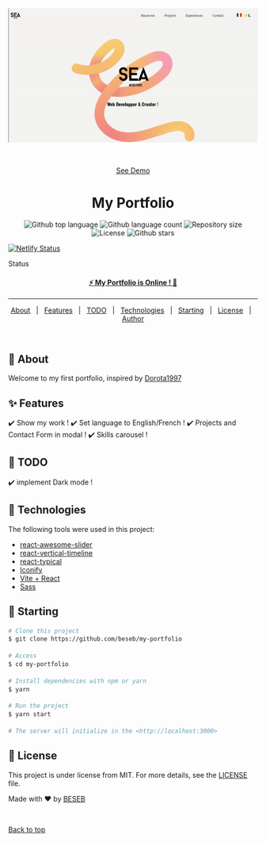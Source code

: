 <div align="center" id="top"> 
  <img src="/public/images/ezgif.com-optimize.gif" alt="My Portfolio" />

&#xa0;

<a href="https://portfolio.seawebstudio.com">See Demo</a>

</div>

<h1 align="center">My Portfolio</h1>

<p align="center">
  <img alt="Github top language" src="https://img.shields.io/github/languages/top/beseb/my-portfolio?color=56BEB8">

  <img alt="Github language count" src="https://img.shields.io/github/languages/count/beseb/my-portfolio?color=56BEB8">

  <img alt="Repository size" src="https://img.shields.io/github/repo-size/beseb/my-portfolio?color=56BEB8">

  <img alt="License" src="https://img.shields.io/github/license/beseb/my-portfolio?color=56BEB8">

  <!-- <img alt="Github issues" src="https://img.shields.io/github/issues/{{YOUR_GITHUB_USERNAME}}/my-vite-portfolio?color=56BEB8" /> -->

  <!-- <img alt="Github forks" src="https://img.shields.io/github/forks/{{YOUR_GITHUB_USERNAME}}/my-vite-portfolio?color=56BEB8" /> -->

  <img alt="Github stars" src="https://img.shields.io/github/stars/beseb/my-portfolio?color=56BEB8" />
  
  [![Netlify Status](https://api.netlify.com/api/v1/badges/1105b607-aff0-4109-8079-0c5f626c92ff/deploy-status)](https://app.netlify.com/sites/inspiring-sopapillas-a3c4a7/deploys)

</p>

Status

<h4 align="center"> 
	<a href="https://portfolio.seawebstudio.com">⚡ My Portfolio is Online ! 🚀  </a>
</h4>

<hr>

<p align="center">
  <a href="#dart-about">About</a> &#xa0; | &#xa0; 
  <a href="#sparkles-features">Features</a> &#xa0; | &#xa0;
  <a href="#construction-TODO">TODO</a> &#xa0; | &#xa0;
  <a href="#rocket-technologies">Technologies</a> &#xa0; | &#xa0;
  <a href="#checkered_flag-starting">Starting</a> &#xa0; | &#xa0;
  <a href="#memo-license">License</a> &#xa0; | &#xa0;
  <a href="https://github.com/beseb" target="_blank">Author</a>
</p>

<br>

## :dart: About

Welcome to my first portfolio, inspired by <a href="https://github.com/Dorota1997/react-frontend-dev-portfolio">Dorota1997</a>

## :sparkles: Features

:heavy_check_mark: Show my work !
:heavy_check_mark: Set language to English/French !
:heavy_check_mark: Projects and Contact Form in modal !
:heavy_check_mark: Skills carousel !

## :construction: TODO

:heavy_check_mark: implement Dark mode !

## :rocket: Technologies

The following tools were used in this project:

- [react-awesome-slider](https://github.com/rcaferati/react-awesome-slider)
- [react-vertical-timeline](https://github.com/stephane-monnot/react-vertical-timeline)
- [react-typical](https://github.com/catalinmiron/react-typical)
- [Iconify](https://icon-sets.iconify.design/?query=react)
- [Vite + React](https://vitejs.dev/)
- [Sass](https://sass.com)

## :checkered_flag: Starting

```bash
# Clone this project
$ git clone https://github.com/beseb/my-portfolio

# Access
$ cd my-portfolio

# Install dependencies with npm or yarn
$ yarn

# Run the project
$ yarn start

# The server will initialize in the <http://localhost:3000>
```

## :memo: License

This project is under license from MIT. For more details, see the [LICENSE](LICENSE.md) file.

Made with :heart: by <a href="https://github.com/beseb" target="_blank">BESEB</a>

&#xa0;

<a href="#top">Back to top</a>
